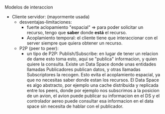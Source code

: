 Modelos de interaccion
*  Cliente servidor: (mayormente usada)
    *  desventajas-limitaciones: 
        *  fuerte aclopamiento "espacial" => para poder solicitar un recurso, tengo que **saber** donde **está** el recurso.
        *  Acoplamiento temporal: el cliente tiene que interaccionar con el server siempre que quiera obtener un recurso.
    * P2P (peer to peer):
        * un tipo de P2P: Publish/Subscribe: en lugar de tener un relacion de dame esto toma esto, aqui se "publica" informacion, y quien quiere la consulta. Existe un Data Space donde unas entidades llamadas Publicadores publican datos, y otras llamadas Subscriptores la recogen. Esto evita el acoplamiento espacial, ya que no necesitas saber donde estan los recursos. El Data Space es algo abstracto, por ejemplo una cache distribuida y replicada entre los peers, donde por ejemplo nos subscrimos a la posicion de un avion, el avion puede publicar su informacion en el DS y el controlador aereo puede consultar esa informacion en el data space sin necesita de hablar con el publicador.
